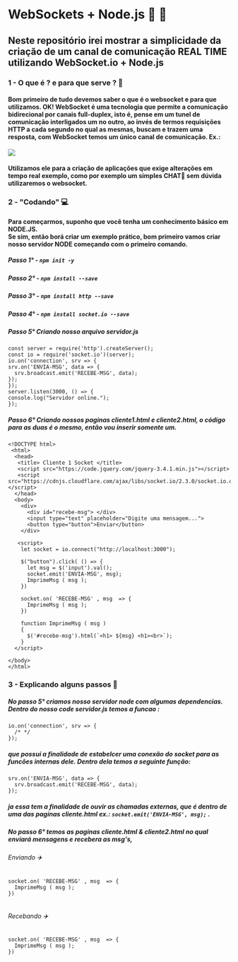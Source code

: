 # WebSockets + Node.js 🤝 💪
## Neste repositório irei mostrar a simplicidade da criação de um canal de comunicação REAL TIME utilizando WebSocket.io + Node.js
### 1 - O que é ? e para que serve ? 🤷‍ 
#### Bom primeiro de tudo devemos saber o que é o websocket e para que utilizamos. OK! WebSocket é uma tecnologia que permite a comunicação bidirecional por canais full-duplex, isto é, pense em um tunel de comunicação interligados um no outro, ao invés de termos requisições HTTP a cada segundo no qual as mesmas, buscam e trazem uma resposta, com WebSocket temos um único canal de comunicação. Ex.:
<img src="https://thumbs.gfycat.com/LikableFarCusimanse-size_restricted.gif">

#### Utilizamos ele para a criação de aplicações que exige alterações em tempo real exemplo, como por exemplo um simples CHAT💬 sem dúvida utilizaremos o websocket.

### 2 - "Codando" 💻
#### Para começarmos, suponho que você tenha um conhecimento básico em NODE.JS. <br> Se sim, então borá criar um exemplo prático, bom primeiro vamos criar nosso servidor NODE começando com o primeiro comando. 
##### Passo 1° - `npm init -y `
##### Passo 2° - `npm install --save`
##### Passo 3° - `npm install http --save`
##### Passo 4° - `npm install socket.io --save`
##### Passo 5° Criando nosso arquivo servidor.js 
  ``` 
const server = require('http').createServer();
const io = require('socket.io')(server);
io.on('connection', srv => {
  srv.on('ENVIA-MSG', data => {  
    srv.broadcast.emit('RECEBE-MSG', data);
  });
});
server.listen(3000, () => {
  console.log("Servidor online.");
});
  ```
##### Passo 6° Criando nossos paginas cliente1.html e cliente2.html, o código para as duas é o mesmo, então vou inserir somente um.
``` 
<!DOCTYPE html>
 <html>
  <head>
   <title> Cliente 1 Socket </title>
   <script src="https://code.jquery.com/jquery-3.4.1.min.js"></script>
   <script src="https://cdnjs.cloudflare.com/ajax/libs/socket.io/2.3.0/socket.io.dev.js"></script>
  </head>
  <body>
    <div>
      <div id="recebe-msg"> </div>	
      <input type="text" placeholder="Digite uma mensagem...">
      <button type="button">Enviar</button>
    </div>	

   <script>
    let socket = io.connect("http://localhost:3000");

    $("button").click( () => {
      let msg = $('input').val();
      socket.emit('ENVIA-MSG', msg);
      ImprimeMsg ( msg );
    })

    socket.on( 'RECEBE-MSG' , msg  => {
      ImprimeMsg ( msg );
    })

    function ImprimeMsg ( msg )
    {
      $('#recebe-msg').html(`<h1> ${msg} <h1><br>`);
    }
  </script>

</body>
</html> 
```

### 3 - Explicando alguns passos 🚶‍
##### No passo 5° criamos nosso servidor node com algumas dependencias. Dentro do nosso code *servidor.js* temos a funcao :
```
io.on('connection', srv => {
  /* */
});
```
##### que possui a finalidade de estabelcer uma conexão do socket para as funcões internas dele. Dentro dela temos a seguinte função:
```
srv.on('ENVIA-MSG', data => {  
  srv.broadcast.emit('RECEBE-MSG', data);
});
```
##### ja essa tem a finalidade de ouvir as chamadas externas, que é dentro de uma das paginas *cliente.html* ex.:  `socket.emit('ENVIA-MSG', msg);` . 

##### No passo 6° temos as paginas *cliente.html* & *cliente2.html* no qual enviará mensagens e recebera as msg's,
###### *Enviando* ✈️
  ```
socket.on( 'RECEBE-MSG' , msg  => {
    ImprimeMsg ( msg );
})
    
   ```
   
###### *Recebando* ✈️
  ```
socket.on( 'RECEBE-MSG' , msg  => {
    ImprimeMsg ( msg );
})
    
   ```
